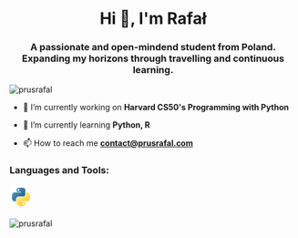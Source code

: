 <h1 align="center">Hi 👋, I'm Rafał</h1>
<h3 align="center">A passionate and open-mindend student from Poland. Expanding my horizons through travelling and continuous learning. </h3>

<p align="left"> <img src="https://komarev.com/ghpvc/?username=prusrafal&label=Profile%20views&color=0e75b6&style=flat" alt="prusrafal" /> </p>

- 🔭 I’m currently working on **Harvard CS50's Programming with Python**

- 🌱 I’m currently learning **Python, R**

- 📫 How to reach me **contact@prusrafal.com**

<h3 align="left">Languages and Tools:</h3>
<p align="left"> <a href="https://www.python.org" target="_blank" rel="noreferrer"> <img src="https://raw.githubusercontent.com/devicons/devicon/master/icons/python/python-original.svg" alt="python" width="40" height="40"/> </a> </p>

<p><img align="center" src="https://github-readme-streak-stats.herokuapp.com/?user=prusrafal&" alt="prusrafal" /></p>

